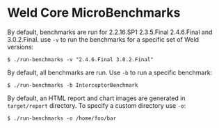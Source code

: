 Weld Core MicroBenchmarks
=========================

By default, benchmarks are run for 2.2.16.SP1 2.3.5.Final 2.4.6.Final and 3.0.2.Final.
use `-v` to run the benchmarks for a specific set of Weld versions:

```
$ ./run-benchmarks -v "2.4.6.Final 3.0.2.Final"
```

By default, all benchmarks are run.
Use `-b` to run a specific benchmark:

```
$ ./run-benchmarks -b InterceptorBenchmark
```

By default, an HTML report and chart images are generated in `target/report` directory.
To specify a custom directory use `-o`:

```
$ ./run-benchmarks -o /home/foo/bar
```
